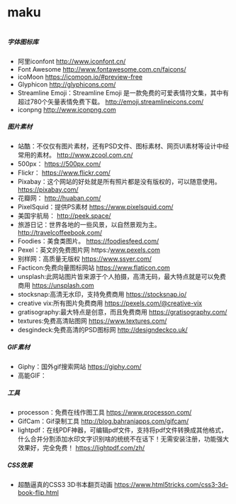 # maku
#
##### 字体图标库
* 阿里iconfont
http://www.iconfont.cn/
* Font Awesome
http://www.fontawesome.com.cn/faicons/
* icoMoon
https://icomoon.io/#preview-free
* Glyphicon
http://glyphicons.com/
* Streamline Emoji：Streamline Emoji 是一款免费的可爱表情符文集，其中有超过780个矢量表情免费下载。
http://emoji.streamlineicons.com/
* iconpng
http://www.iconpng.com

##### 图片素材
* 站酷：不仅仅有图片素材，还有PSD文件、图标素材、网页UI素材等设计中经常用的素材。
http://www.zcool.com.cn/
* 500px：
https://500px.com/
* Flickr：
https://www.flickr.com/
* Pixabay：这个网站的好处就是所有照片都是没有版权的，可以随意使用。
https://pixabay.com/
* 花瓣网：
http://huaban.com/
* PixelSquid：提供PS素材
https://www.pixelsquid.com/
* 美国宇航局：
http://peek.space/
* 旅游日记：世界各地的一些风景，以自然景观为主。
http://travelcoffeebook.com/
* Foodies：美食类图片。
https://foodiesfeed.com/
* Pexel：英文的免费图片网
https:/www.pexels.com
* 别样网：高质量无版权
https://www.ssyer.com/
* Facticon:免费向量图标网站
https://www.flaticon.com
* unsplash:此网站图片皆来源于个人拍摄，高清无码，最大特点就是可以免费商用
https://unsplash.com
* stocksnap:高清无水印，支持免费商用
https://stocksnap.io/
* creative vix:所有图片免费商用
https://pexels.com/@creative-vix
* gratisography:最大特点是创意，而且免费商用
https://gratisography.com/
* textures:免费高清贴图网
https://www.textures.com/
* desgindeck:免费高清的PSD图标网
http://designdeckco.uk/


##### GIF素材
* Giphy：国外gif搜索网站
https://giphy.com/
* 高能GIF：

##### 工具
* processon：免费在线作图工具
https://www.processon.com/
* GifCam：Gif录制工具
http://blog.bahraniapps.com/gifcam/
* lightpdf：在线PDF神器，可编辑pdf文件，支持将pdf文件转换成其他格式，什么合并分割添加水印文字识别啥的统统不在话下！无需安装注册，功能强大效果好，完全免费！
https://lightpdf.com/zh/

##### CSS效果
* 超酷逼真的CSS3 3D书本翻页动画
https://www.html5tricks.com/css3-3d-book-flip.html